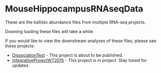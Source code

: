 # MouseHippocampusRNAseqData

These are the kallisto abundance files from multiple RNA-seq projects. 

Downing loading these files will take a while. 

If you would like to view the downstream analyses of these files, please see these projects:
- [DissociationTest](https://github.com/raynamharris/DissociationTest) - This project is about to be published.
- [IntegrativeProjectWT2015](https://github.com/raynamharris/IntegrativeProjectWT2015) - This project is in project. Stay tuned for updates
